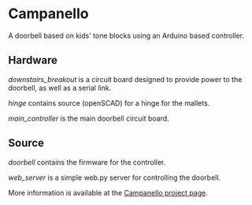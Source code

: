 # Campanello

A doorbell based on kids' tone blocks using an Arduino based controller.

## Hardware

*downstairs_breakout* is a circuit board designed to provide power to the doorbell, as well as a serial link.

*hinge* contains source (openSCAD) for a hinge for the mallets.

*main_controller* is the main doorbell circuit board.

## Source

*doorbell* contains the firmware for the controller.

*web_server* is a simple web.py server for controlling the doorbell.

More information is available at the [Campanello project page](http://david.neonquill.com/projects/campanello/).
